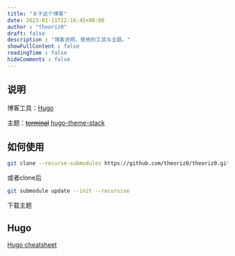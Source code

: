 ```yaml
---
title: "关于这个博客"
date: 2023-01-11T22:16:45+08:00
author : "theoriz0"
draft: false
description : "博客说明，使用的工具与主题。"
showFullContent : false
readingTime : false
hideComments : false
---
```


## 说明

博客工具：[Hugo](https://gohugo.io)

主题：~~[terminal](https://github.com/panr/hugo-theme-terminal)~~ [hugo-theme-stack](https://github.com/CaiJimmy/hugo-theme-stack)

## 如何使用

```bash
git clone --recurse-submodules https://github.com/theoriz0/theoriz0.github.io
```

或者clone后

```bash
git submodule update --init --recursive
```

下载主题

## Hugo

[Hugo cheatsheet](https://https://theoriz0.github.io/posts/my-hugo-cheatsheet/)